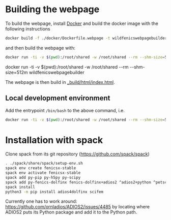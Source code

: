 # Building the webpage

To build the webpage, install [Docker](https://www.docker.com/)
and build the docker image with the following instructions

```bash
docker build -f ./docker/Dockerfile.webpage -t wildfenicswebpagebuilder .
```

and then build the webpage with:

```bash
docker run -ti -v $(pwd):/root/shared -w /root/shared --rm --shm-size=512m wildfenicswebpagebuilder
```

docker run -ti -v $(pwd):/root/shared -w /root/shared --rm --shm-size=512m wildfenicswebpagebuilder

The webpage is then build in [\_build/html/index.html](_build/html/index.html).

## Local development environment

Add the entrypoint `/bin/bash` to the above command, i.e.

```bash
docker run -ti -v $(pwd):/root/shared -w /root/shared --rm --shm-size=512m --entrypoint=/bin/bash wildfenicswebpagebuilder
```


# Installation with spack
Clone spack from its git repository (https://github.com/spack/spack)

```bash
. ./spack/share/spack/setup-env.sh
spack env create fenicsx-stable
spack env activate fenicsx-stable
spack add py-pip py-h5py py-scipy
spack add py-fenics-dolfinx fenics-dolfinx+adios2 ^adios2+python ^petsc+mumps+int64 cflags="-O3" fflags="-O3" 
spack install
python3 -m pip install adios4dolfinx scifem
```

Currently one has to work around:
https://github.com/ornladios/ADIOS2/issues/4485
by locating where ADIOS2 puts its Python package and add it to the Python path.